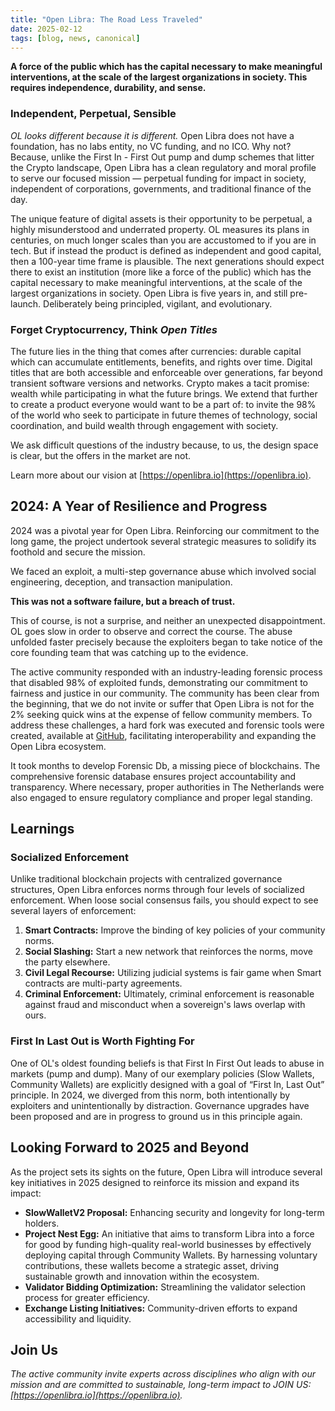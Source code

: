 ```yaml
---
title: "Open Libra: The Road Less Traveled"
date: 2025-02-12
tags: [blog, news, canonical]
---
```




**A force of the public which has the capital necessary to make meaningful interventions, at the scale of the largest organizations in society. This requires independence, durability, and sense.**

### Independent, Perpetual, Sensible

*OL looks different because it is different.* Open Libra does not have a foundation, has no labs entity, no VC funding, and no ICO. Why not? Because, unlike the First In - First Out pump and dump schemes that litter the Crypto landscape, Open Libra has a clean regulatory and moral profile to serve our focused mission — perpetual funding for impact in society, independent of corporations, governments, and traditional finance of the day.

The unique feature of digital assets is their opportunity to be perpetual, a highly misunderstood and underrated property. OL measures its plans in centuries, on much longer scales than you are accustomed to if you are in tech. But if instead the product is defined as independent and good capital, then a 100-year time frame is plausible. The next generations should expect there to exist an institution (more like a force of the public) which has the capital necessary to make meaningful interventions, at the scale of the largest organizations in society. Open Libra is five years in, and still pre-launch. Deliberately being principled, vigilant, and evolutionary.

### Forget Cryptocurrency, Think *Open Titles*

The future lies in the thing that comes after currencies: durable capital which can accumulate entitlements, benefits, and rights over time. Digital titles that are both accessible and enforceable over generations, far beyond transient software versions and networks. Crypto makes a tacit promise: wealth while participating in what the future brings. We extend that further to create a product everyone would want to be a part of: to invite the 98% of the world who seek to participate in future themes of technology, social coordination, and build wealth through engagement with society.

We ask difficult questions of the industry because, to us, the design space is clear, but the offers in the market are not.

Learn more about our vision at [https://openlibra.io](https://openlibra.io).

## 2024: A Year of Resilience and Progress

2024 was a pivotal year for Open Libra. Reinforcing our commitment to the long game, the project undertook several strategic measures to solidify its foothold and secure the mission.

We faced an exploit, a multi-step governance abuse which involved social engineering, deception, and transaction manipulation.

**This was not a software failure, but a breach of trust.**

This of course, is not a surprise, and neither an unexpected disappointment. OL goes slow in order to observe and correct the course. The abuse unfolded faster precisely because the exploiters began to take notice of the core founding team that was catching up to the evidence.

The active community responded with an industry-leading forensic process that disabled 98% of exploited funds, demonstrating our commitment to fairness and justice in our community. The community has been clear from the beginning, that we do not invite or suffer that Open Libra is not for the 2% seeking quick wins at the expense of fellow community members. To address these challenges, a hard fork was executed and forensic tools were created, available at [GitHub](https://github.com/openlibra), facilitating interoperability and expanding the Open Libra ecosystem.

It took months to develop Forensic Db, a missing piece of blockchains. The comprehensive forensic database ensures project accountability and transparency. Where necessary, proper authorities in The Netherlands were also engaged to ensure regulatory compliance and proper legal standing.

## Learnings

### Socialized Enforcement

Unlike traditional blockchain projects with centralized governance structures, Open Libra enforces norms through four levels of socialized enforcement. When loose social consensus fails, you should expect to see several layers of enforcement:

1. **Smart Contracts:** Improve the binding of key policies of your community norms.
2. **Social Slashing:** Start a new network that reinforces the norms, move the party elsewhere.
3. **Civil Legal Recourse:** Utilizing judicial systems is fair game when Smart contracts are multi-party agreements.
4. **Criminal Enforcement:** Ultimately, criminal enforcement is reasonable against fraud and misconduct when a sovereign's laws overlap with ours.

### First In Last Out is Worth Fighting For

One of OL's oldest founding beliefs is that First In First Out leads to abuse in markets (pump and dump). Many of our exemplary policies (Slow Wallets, Community Wallets) are explicitly designed with a goal of “First In, Last Out” principle. In 2024, we diverged from this norm, both intentionally by exploiters and unintentionally by distraction. Governance upgrades have been proposed and are in progress to ground us in this principle again.

## Looking Forward to 2025 and Beyond

As the project sets its sights on the future, Open Libra will introduce several key initiatives in 2025 designed to reinforce its mission and expand its impact:

- **SlowWalletV2 Proposal:** Enhancing security and longevity for long-term holders.
- **Project Nest Egg:** An initiative that aims to transform Libra into a force for good by funding high-quality real-world businesses by effectively deploying capital through Community Wallets. By harnessing voluntary contributions, these wallets become a strategic asset, driving sustainable growth and innovation within the ecosystem.
- **Validator Bidding Optimization:** Streamlining the validator selection process for greater efficiency.
- **Exchange Listing Initiatives:** Community-driven efforts to expand accessibility and liquidity.

## Join Us

*The active community invite experts across disciplines who align with our mission and are committed to sustainable, long-term impact to JOIN US: [https://openlibra.io](https://openlibra.io).*


